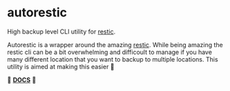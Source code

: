 # autorestic
High backup level CLI utility for [restic](https://restic.net/).

Autorestic is a wrapper around the amazing [restic](https://restic.net/). While being amazing the restic cli can be a bit overwhelming and difficoult to manage if you have many different location that you want to backup to multiple locations. This utility is aimed at making this easier 🙂

📒 **[DOCS](https://cupcakearmy.github.io/autorestic/)** 📒
